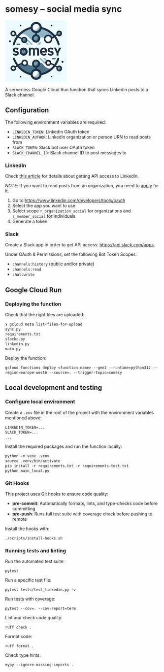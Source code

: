 # somesy – social media sync

![somesy](logo/somesy_200px.jpg)

A serverless Google Cloud Run function that syncs LinkedIn posts to a Slack channel.

## Configuration

The following environment variables are required:

- `LINKEDIN_TOKEN`: LinkedIn OAuth token
- `LINKEDIN_AUTHOR`: LinkedIn organization or person URN to read posts from
- `SLACK_TOKEN`: Slack bot user OAuth token
- `SLACK_CHANNEL_ID`: Slack channel ID to post messages to

### LinkedIn

Check [this article](https://learn.microsoft.com/en-us/linkedin/shared/authentication/getting-access) for details about
getting API access to LinkedIn.

*NOTE*: If you want to read posts from an organization, you need
to [apply](https://learn.microsoft.com/en-us/linkedin/shared/authentication/getting-access#marketing) for it.

1. Go to <https://www.linkedin.com/developers/tools/oauth>
2. Select the app you want to use
3. Select scope `r_organization_social` for organizations and `r_member_social` for individuals
4. Generate a token

### Slack

Create a Slack app in order to get API access: <https://api.slack.com/apps>.

Under OAuth & Permissions, set the following Bot Token Scopes:

- `channels:history` (public and/or private)
- `channels:read`
- `chat:write`

## Google Cloud Run

### Deploying the function

Check that the right files are uploaded:

```shell
❯ gcloud meta list-files-for-upload
sync.py
requirements.txt
slackc.py
linkedin.py
main.py
```

Deploy the function:

```shell
gcloud functions deploy <function-name> --gen2 --runtime=python312 --region=europe-west6 --source=. --trigger-topic=somesy
```

## Local development and testing

### Configure local environment

Create a `.env` file in the root of the project with the environment variables mentioned above:

```text
LINKEDIN_TOKEN=...
SLACK_TOKEN=...
...
```

Install the required packages and run the function locally:

```shell
python -m venv .venv
source .venv/bin/activate
pip install -r requirements.txt -r requirements-test.txt
python main_local.py
```

### Git Hooks

This project uses Git hooks to ensure code quality:

- **pre-commit**: Automatically formats, lints, and type-checks code before committing
- **pre-push**: Runs full test suite with coverage check before pushing to remote

Install the hooks with:

```shell
./scripts/install-hooks.sh
```

### Running tests and linting

Run the automated test suite:

```shell
pytest
```

Run a specific test file:

```shell
pytest tests/test_linkedin.py -v
```

Run tests with coverage:

```shell
pytest --cov=. --cov-report=term
```

Lint and check code quality:

```shell
ruff check .
```

Format code:

```shell
ruff format .
```

Check type hints:

```shell
mypy --ignore-missing-imports .
```
